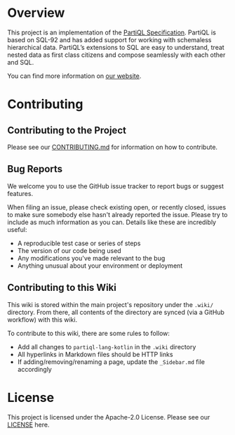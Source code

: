 # Overview

This project is an implementation of the [PartiQL Specification](https://partiql.org/assets/PartiQL-Specification.pdf).
PartiQL is based on SQL-92 and has added support for working with schemaless hierarchical data. PartiQL’s extensions to
SQL are easy to understand, treat nested data as first class citizens and compose seamlessly with each other and SQL.

You can find more information on [our website](https://partiql.org).

# Contributing

## Contributing to the Project

Please see our [CONTRIBUTING.md](https://github.com/partiql/partiql-lang-kotlin/blob/main/CONTRIBUTING.md) for information
on how to contribute.

## Bug Reports

We welcome you to use the GitHub issue tracker to report bugs or suggest
features.

When filing an issue, please check existing open, or recently
closed, issues to make sure somebody else hasn't already reported the
issue. Please try to include as much information as you can. Details
like these are incredibly useful:

* A reproducible test case or series of steps
* The version of our code being used
* Any modifications you've made relevant to the bug
* Anything unusual about your environment or deployment

## Contributing to this Wiki

This wiki is stored within the main project's repository under the `.wiki/` directory. From there, all contents of the directory are synced (via a GitHub workflow) with this wiki.

To contribute to this wiki, there are some rules to follow:

- Add all changes to `partiql-lang-kotlin` in the `.wiki` directory
- All hyperlinks in Markdown files should be HTTP links
- If adding/removing/renaming a page, update the `_Sidebar.md` file accordingly

# License

This project is licensed under the Apache-2.0 License. Please see our 
[LICENSE](https://github.com/partiql/partiql-lang-kotlin/blob/main/LICENSE) here.